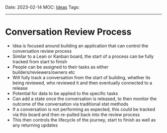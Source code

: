Date: 2023-02-14
MOC: [Ideas](../../1.%20MOC/Ideas.md)
Tags:

---
# Conversation Review Process

* Idea is focused around building an application that can control the conversation review process
* Similar to a Lean or Kanban board, the start of a process can be fully tracked from start to finish
* People can be assigned to their tasks as either builders/reviewers/owners etc
* Will fully track a conversation from the start of building, whether its being reviewed, who reviewed it and then eventually connected to a release
* Potential for data to be applied to the specific tasks
* Can add a state once the conversation is released, to then monitor the outcome of the conversation via traditional stat methods
* If a conversation is not performing as expected, this could be tracked via this board and then re-pulled back into the review process
* This then controls the lifecycle of the journey, start to finish as well as any returning updates

